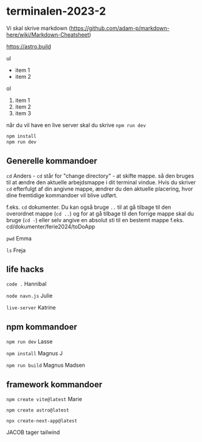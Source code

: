 # terminalen-2023-2

Vi skal skrive markdown (https://github.com/adam-p/markdown-here/wiki/Markdown-Cheatsheet)

https://astro.build

ul

- item 1
- item 2

ol

1. item 1
2. item 2
3. item 3

når du vil have en live server skal du skrive `npm run dev`

```bash
npm install
npm run dev
```

## Generelle kommandoer

`cd` Anders - `cd` står for "change directory" - at skifte mappe. så den bruges til at ændre den aktuelle arbejdsmappe i dit terminal vindue. Hvis du skriver `cd` efterfulgt af din angivne mappe, ændrer du den aktuelle placering, hvor dine fremtidige kommandoer vil blive udført.

f.eks. `cd` dokumenter. Du kan også bruge `..` til at gå tilbage til den overordnet
mappe (`cd ..`) og for at gå tilbage til den forrige mappe skal du bruge (`cd -`) eller selv angive en absolut sti til en
bestemt mappe f.eks. cd/dokumenter/ferie2024/toDoApp

`pwd` Emma

`ls` Freja

## life hacks

`code .` Hannibal

`node navn.js` Julie

`live-server` Katrine

## npm kommandoer

`npm run dev` Lasse

`npm install` Magnus J

`npm run build` Magnus Madsen

## framework kommandoer

`npm create vite@latest` Marie

`npm create astro@latest`

`npx create-next-app@latest`

JACOB tager tailwind
